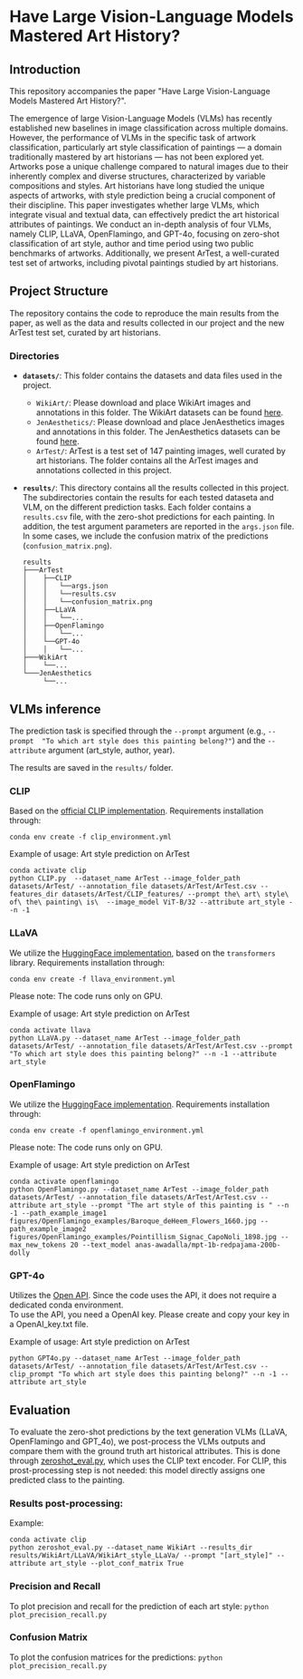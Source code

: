 # Have Large Vision-Language Models Mastered Art History?

## Introduction

This repository accompanies the paper "Have Large Vision-Language Models Mastered Art History?".

The emergence of large Vision-Language Models (VLMs) has recently established new baselines in image classification across multiple domains. However, the performance of VLMs in the specific task of artwork classification, particularly art style classification of paintings — a domain traditionally mastered by art historians — has not been explored yet. Artworks pose a unique challenge compared to natural images due to their inherently complex and diverse structures, characterized by variable compositions and styles. Art historians have long studied the unique aspects of artworks, with style prediction being a crucial component of their discipline. This paper investigates whether large VLMs, which integrate visual and textual data, can effectively predict the art historical attributes of paintings. We conduct an in-depth analysis of four VLMs, namely CLIP, LLaVA, OpenFlamingo, and GPT-4o, focusing on zero-shot classification of art style, author and time period using two public benchmarks of artworks. Additionally, we present ArTest, a well-curated test set of artworks, including pivotal paintings studied by art historians.


## Project Structure
The repository contains the code to reproduce the main results from the paper, as well as the data and results collected in our project and the new ArTest test set, curated by art historians.

### Directories

- **`datasets/`**: This folder contains the datasets and data files used in the project.
  - `WikiArt/`: Please download and place WikiArt images and annotations in this folder. The WikiArt datasets can be found [here](https://github.com/cs-chan/ArtGAN/blob/master/WikiArt%20Dataset/README.md). 
  - `JenAesthetics/`: Please download and place JenAesthetics images and annotations in this folder. The JenAesthetics datasets can be found [here](https://github.com/Bin-ary-Li/JenAesthetics?tab=readme-ov-file).
  - `ArTest/`: ArTest is a test set of 147 painting images, well curated by art historians. The folder contains all the ArTest images and annotations collected in this project.

- **`results/`**: This directory contains all the results collected in this project. The subdirectories contain the results for each tested dataseta and VLM, on the different prediction tasks. Each folder contains a `results.csv` file, with the zero-shot predictions for each painting. In addition, the test argument parameters are reported in the `args.json` file. In some cases, we include the confusion matrix of the predictions (`confusion_matrix.png`).    

  ````
  results
  ├───ArTest
  │    ├──CLIP
  │    │   └──args.json
  │    │   └──results.csv
  │    │   └──confusion_matrix.png
  │    ├──LLaVA 
  │    │   └──...
  │    ├──OpenFlamingo
  │    │   └──...
  │    └──GPT-4o
  │    │   └──...
  ├───WikiArt
  │    └──...
  └───JenAesthetics
       └──...
  ````


## VLMs inference 

The prediction task is specified through the `--prompt` argument (e.g., `--prompt 
"To which art style does this painting belong?"`) and the `--attribute` argument (art_style, author, year). 

The results are saved in the `results/` folder.

### CLIP

Based on the [official CLIP implementation](https://github.com/openai/CLIP). Requirements installation through:

`conda env create -f clip_environment.yml`

Example of usage: Art style prediction on ArTest 

    conda activate clip
    python CLIP.py  --dataset_name ArTest --image_folder_path datasets/ArTest/ --annotation_file datasets/ArTest/ArTest.csv --features_dir datasets/ArTest/CLIP_features/ --prompt the\ art\ style\ of\ the\ painting\ is\  --image_model ViT-B/32 --attribute art_style --n -1


### LLaVA

We utilize the [HuggingFace implementation](https://huggingface.co/llava-hf/llava-1.5-7b-hf), based on the `transformers` library. Requirements installation through:

`conda env create -f llava_environment.yml`

Please note: The code runs only on GPU.

Example of usage: Art style prediction on ArTest 

    conda activate llava
    python LLaVA.py --dataset_name ArTest --image_folder_path datasets/ArTest/ --annotation_file datasets/ArTest/ArTest.csv --prompt "To which art style does this painting belong?" --n -1 --attribute art_style


### OpenFlamingo 

We utilize the [HuggingFace implementation](https://huggingface.co/openflamingo/OpenFlamingo-9B-vitl-mpt7b). Requirements installation through:

`conda env create -f openflamingo_environment.yml`

Please note: The code runs only on GPU.

Example of usage: Art style prediction on ArTest 
    
    conda activate openflamingo 
    python OpenFlamingo.py --dataset_name ArTest --image_folder_path datasets/ArTest/ --annotation_file datasets/ArTest/ArTest.csv --attribute art_style --prompt "The art style of this painting is " --n -1 --path_example_image1 figures/OpenFlamingo_examples/Baroque_deHeem_Flowers_1660.jpg --path_example_image2 figures/OpenFlamingo_examples/Pointillism_Signac_CapoNoli_1898.jpg --max_new_tokens 20 --text_model anas-awadalla/mpt-1b-redpajama-200b-dolly



### GPT-4o

Utilizes the [Open API](https://platform.openai.com/docs/overview). Since the code uses the API, it does not require a dedicated conda environment.  
To use the API, you need a OpenAI key. Please create and copy your key in a OpenAI_key.txt file.

Example of usage: Art style prediction on ArTest
    
    python GPT4o.py --dataset_name ArTest --image_folder_path datasets/ArTest/ --annotation_file datasets/ArTest/ArTest.csv --clip_prompt "To which art style does this painting belong?" --n -1 --attribute art_style



## Evaluation

To evaluate the zero-shot predictions by the text generation VLMs (LLaVA, OpenFlamingo and GPT_4o), we post-process the VLMs outputs and compare them with the ground truth art historical attributes. This is done through [zeroshot_eval.py](zeroshot_eval.py), which uses the CLIP text encoder.
For CLIP, this prost-processing step is not needed: this model directly assigns one predicted class to the painting. 

### Results post-processing: 

Example:
```
conda activate clip
python zeroshot_eval.py --dataset_name WikiArt --results_dir results/WikiArt/LLaVA/WikiArt_style_LLaVa/ --prompt "[art_style]" --attribute art_style --plot_conf_matrix True 
```

### Precision and Recall
To plot precision and recall for the prediction of each art style:
```python plot_precision_recall.py```

### Confusion Matrix
To plot the confusion matrices for the predictions:
```python plot_precision_recall.py```
